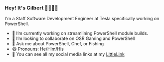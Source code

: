 ### Hey! It's Gilbert 👋🤹🏻‍♂️

I'm a Staff Software Development Engineer at Tesla specifically working on PowerShell.

- 🔭 I’m currently working on streamlining PowerShell module builds.
- 🤝 I’m looking to collaborate on OSR Gaming and PowerShell
- 💬 Ask me about PowerShell, Chef, or Fishing
- 😄 Pronouns: He/Him/His
- 🌲 You can see all my social media links at my [LittleLink](https://links.gilbertsanchez.com/)

<!--
**HeyItsGilbert/HeyItsGilbert** is a ✨ _special_ ✨ repository because its `README.md` (this file) appears on your GitHub profile.

Here are some ideas to get you started:

- 🔭 I’m currently working on ...
- 🌱 I’m currently learning ...
- 👯 I’m looking to collaborate on ...
- 🤔 I’m looking for help with ...
- 💬 Ask me about ...
- 📫 How to reach me: ...
- 😄 Pronouns: ...
- ⚡ Fun fact: ...
-->
